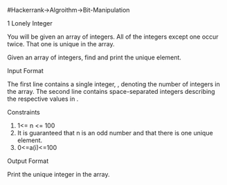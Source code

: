 #Hackerrank->Algroithm->Bit-Manipulation

1 Lonely Integer

You will be given an array of integers. All of the integers except one occur twice. That one is unique in the array.

Given an array of integers, find and print the unique element.

Input Format

The first line contains a single integer, , denoting the number of integers in the array. The second line contains space-separated integers describing the respective values in .

Constraints

1. 1<= n <= 100
2. It is guaranteed that n is an odd number and that there is one unique element.
3. 0<=a(i)<=100

Output Format

Print the unique integer in the array.
